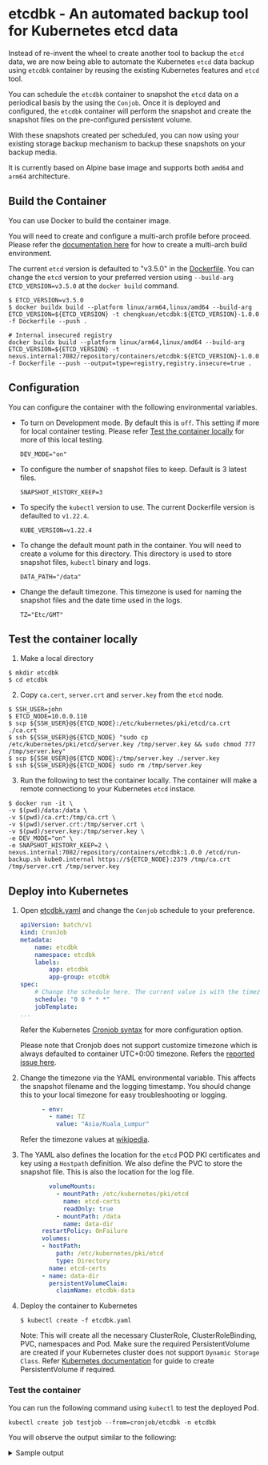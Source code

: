 # etcdbk - An automated backup tool for Kubernetes etcd data

Instead of re-invent the wheel to create another tool to backup the `etcd` data, we are now being able to automate the Kubernetes `etcd` data backup using `etcdbk` container by reusing the existing Kubernetes features and `etcd` tool.

You can schedule the `etcdbk` container to snapshot the `etcd` data on a periodical basis by the using the `Conjob`. Once it is deployed and configured, the `etcdbk` container will perform the snapshot and create the snapshot files on the pre-configured persistent volume.

With these snapshots created per scheduled, you can now using your existing storage backup mechanism to backup these snapshots on your backup media.

It is currently based on Alpine base image and supports both `amd64` and `arm64` architecture. 

## Build the Container

You can use Docker to build the container image. 

You will need to create and configure a multi-arch profile before proceed. Please refer the [documentation here](https://docs.docker.com/desktop/multi-arch/) for how to create a multi-arch build environment.

The current `etcd` version is defaulted to "v3.5.0" in the [Dockerfile](./Dockerfile). 
You can change the `etcd` version to your preferred version using `--build-arg ETCD_VERSION=v3.5.0` at the `docker build` command.

```
$ ETCD_VERSION=v3.5.0
$ docker buildx build --platform linux/arm64,linux/amd64 --build-arg ETCD_VERSION=${ETCD_VERSION} -t chengkuan/etcdbk:${ETCD_VERSION}-1.0.0  -f Dockerfile --push .

# Internal insecured registry
docker buildx build --platform linux/arm64,linux/amd64 --build-arg ETCD_VERSION=${ETCD_VERSION} -t nexus.internal:7082/repository/containers/etcdbk:${ETCD_VERSION}-1.0.0 -f Dockerfile --push --output=type=registry,registry.insecure=true .

```

## Configuration

You can configure the container with the following environmental variables.

- To turn on Development mode. By default this is `off`. This setting if more for local container testing. Please refer [Test the container locally](/README.md#test-the-container-locally) for more of this local testing.
  ```
  DEV_MODE="on"
  ```
- To configure the number of snapshot files to keep. Default is 3 latest files.
  ```
  SNAPSHOT_HISTORY_KEEP=3
  ```
- To specify the `kubectl` version to use. The current Dockerfile version is defaulted to `v1.22.4`.
  ```
  KUBE_VERSION=v1.22.4
  ```
- To change the default mount path in the container. You will need to create a volume for this directory. This directory is used to store snapshot files, `kubectl` binary and logs.
  ```
  DATA_PATH="/data"
  ```
- Change the default timezone. This timezone is used for naming the snapshot files and the date time used in the logs. 
  ```
  TZ="Etc/GMT"
  ```

## Test the container locally

1. Make a local directory
  ```
  $ mkdir etcdbk
  $ cd etcdbk
  ```

2. Copy `ca.cert`, `server.crt` and `server.key` from the `etcd` node.
  ```
  $ SSH_USER=john
  $ ETCD_NODE=10.0.0.110
  $ scp ${SSH_USER}@${ETCD_NODE}:/etc/kubernetes/pki/etcd/ca.crt ./ca.crt
  $ ssh ${SSH_USER}@${ETCD_NODE} "sudo cp /etc/kubernetes/pki/etcd/server.key /tmp/server.key && sudo chmod 777 /tmp/server.key"
  $ scp ${SSH_USER}@${ETCD_NODE}:/tmp/server.key ./server.key
  $ ssh ${SSH_USER}@${ETCD_NODE} sudo rm /tmp/server.key
  ```
3. Run the following to test the container locally. The container will make a remote connectiong to your Kubernetes `etcd` instace.
  ```
  $ docker run -it \
  -v $(pwd)/data:/data \
  -v $(pwd)/ca.crt:/tmp/ca.crt \
  -v $(pwd)/server.crt:/tmp/server.crt \
  -v $(pwd)/server.key:/tmp/server.key \
  -e DEV_MODE="on" \
  -e SNAPSHOT_HISTORY_KEEP=2 \
  nexus.internal:7082/repository/containers/etcdbk:1.0.0 /etcd/run-backup.sh kube0.internal https://${ETCD_NODE}:2379 /tmp/ca.crt /tmp/server.crt /tmp/server.key
  ```

## Deploy into Kubernetes

1. Open [etcdbk.yaml](./etcdbk.yaml) and change the `Conjob` schedule to your preference. 

    ```yaml
    apiVersion: batch/v1
    kind: CronJob
    metadata:
        name: etcdbk
        namespace: etcdbk
        labels:
            app: etcdbk
            app-group: etcdbk
    spec:
        # Change the schedule here. The current value is with the timezone set to UTC+0:00
        schedule: "0 0 * * *"
        jobTemplate:
    ...
    ```
    Refer the Kubernetes [Cronjob syntax](https://kubernetes.io/docs/concepts/workloads/controllers/cron-jobs/#cron-schedule-syntax) for more configuration option.
    
    Please note that Cronjob does not support customize timezone which is always defaulted to container UTC+0:00 timezone. Refers the [reported issue here](https://github.com/kubernetes/kubernetes/issues/47202).

2. Change the timezone via the YAML environmental variable. This affects the snapshot filename and the logging timestamp. You should change this to your local timezone for easy troubleshooting or logging.
    ```yaml
          - env:
            - name: TZ
              value: "Asia/Kuala_Lumpur"
    ```
    Refer the timezone values at [wikipedia](https://en.wikipedia.org/wiki/List_of_tz_database_time_zones).

3. The YAML also defines the location for the `etcd` POD PKI certificates and key using a `Hostpath` definition. We also define the PVC to store the snapshot file. This is also the location for the log file.

    ```yaml
            volumeMounts:
              - mountPath: /etc/kubernetes/pki/etcd
                name: etcd-certs
                readOnly: true
              - mountPath: /data
                name: data-dir
          restartPolicy: OnFailure
          volumes:
          - hostPath:
              path: /etc/kubernetes/pki/etcd
              type: Directory
            name: etcd-certs
          - name: data-dir
            persistentVolumeClaim:
              claimName: etcdbk-data

    ```

2. Deploy the container to Kubernetes

    ```
    $ kubectl create -f etcdbk.yaml
    ```
    Note: This will create all the necessary ClusterRole, ClusterRoleBinding, PVC, namespaces and Pod. Make sure the required PersistentVolume are created if your Kubernetes cluster does not support `Dynamic Storage Class`. Refer [Kubernetes documentation](https://kubernetes.io/docs/concepts/storage/persistent-volumes/#persistent-volumes) for guide to create PersistentVolume if required.

### Test the container

You can run the following command using `kubectl` to test the deployed Pod.

```
kubectl create job testjob --from=cronjob/etcdbk -n etcdbk
```

You will observe the output similar to the following:

<details>

<summary>Sample output</summary>

    ```    
    2022-02-14-10:22:37 AM   INFO    Timezone: Asia/Kuala_Lumpur
    2022-02-14-10:22:40 AM   INFO    Startinng snapshot for etcd-kube0.internal ... 
    2022-02-14-10:22:40 AM   INFO    ADVERTISED_CLIENT_URL = https://10.0.0.110:2379
    2022-02-14-10:22:40 AM   INFO    ETCD_SERVER_CERT = /etc/kubernetes/pki/etcd/server.crt
    2022-02-14-10:22:40 AM   INFO    ETCD_SERVER_KEY = /etc/kubernetes/pki/etcd/server.key
    2022-02-14-10:22:40 AM   INFO    ETCD_CACERT = /etc/kubernetes/pki/etcd/ca.crt
    2022-02-14-10:22:40 AM   INFO    Backing up etcd-kube0.internal ... Snapshot file: /data/snapshots/etcd-kube0.internal-2022-02-14-10-22-1644805360 ...
    2022-02-14-10:22:41 AM   INFO    {"level":"info","ts":1644805360.7372284,"caller":"snapshot/v3_snapshot.go:68","msg":"created temporary db file","path":"/data/snapshots/etcd-kube0.internal-2022-02-14-10-22-1644805360.etcdbk.part"}
    {"level":"info","ts":1644805360.7733529,"logger":"client","caller":"v3/maintenance.go:211","msg":"opened snapshot stream; downloading"}
    {"level":"info","ts":1644805360.7735403,"caller":"snapshot/v3_snapshot.go:76","msg":"fetching snapshot","endpoint":"https://10.0.0.110:2379"}
    {"level":"info","ts":1644805361.3304493,"logger":"client","caller":"v3/maintenance.go:219","msg":"completed snapshot read; closing"}
    {"level":"info","ts":1644805361.4925508,"caller":"snapshot/v3_snapshot.go:91","msg":"fetched snapshot","endpoint":"https://10.0.0.110:2379","size":"12 MB","took":"now"}
    {"level":"info","ts":1644805361.4962344,"caller":"snapshot/v3_snapshot.go:100","msg":"saved","path":"/data/snapshots/etcd-kube0.internal-2022-02-14-10-22-1644805360.etcdbk"}
    Snapshot saved at /data/snapshots/etcd-kube0.internal-2022-02-14-10-22-1644805360.etcdbk
    2022-02-14-10:22:41 AM   INFO    Cleaning old snapshots ... Number of snapshots to keep: 3
    2022-02-14-10:22:41 AM   INFO    Startinng snapshot for etcd-kube1.internal ... 
    2022-02-14-10:22:41 AM   INFO    ADVERTISED_CLIENT_URL = https://10.0.0.111:2379
    2022-02-14-10:22:41 AM   INFO    ETCD_SERVER_CERT = /etc/kubernetes/pki/etcd/server.crt
    2022-02-14-10:22:41 AM   INFO    ETCD_SERVER_KEY = /etc/kubernetes/pki/etcd/server.key
    2022-02-14-10:22:41 AM   INFO    ETCD_CACERT = /etc/kubernetes/pki/etcd/ca.crt
    2022-02-14-10:22:42 AM   INFO    Backing up etcd-kube1.internal ... Snapshot file: /data/snapshots/etcd-kube1.internal-2022-02-14-10-22-1644805362 ...
    2022-02-14-10:22:42 AM   INFO    {"level":"info","ts":1644805362.1064086,"caller":"snapshot/v3_snapshot.go:68","msg":"created temporary db file","path":"/data/snapshots/etcd-kube1.internal-2022-02-14-10-22-1644805362.etcdbk.part"}
    {"level":"info","ts":1644805362.1441925,"logger":"client","caller":"v3/maintenance.go:211","msg":"opened snapshot stream; downloading"}
    {"level":"info","ts":1644805362.1461382,"caller":"snapshot/v3_snapshot.go:76","msg":"fetching snapshot","endpoint":"https://10.0.0.111:2379"}
    {"level":"info","ts":1644805362.6125894,"logger":"client","caller":"v3/maintenance.go:219","msg":"completed snapshot read; closing"}
    {"level":"info","ts":1644805362.7801385,"caller":"snapshot/v3_snapshot.go:91","msg":"fetched snapshot","endpoint":"https://10.0.0.111:2379","size":"12 MB","took":"now"}
    {"level":"info","ts":1644805362.7833838,"caller":"snapshot/v3_snapshot.go:100","msg":"saved","path":"/data/snapshots/etcd-kube1.internal-2022-02-14-10-22-1644805362.etcdbk"}
    Snapshot saved at /data/snapshots/etcd-kube1.internal-2022-02-14-10-22-1644805362.etcdbk
    2022-02-14-10:22:42 AM   INFO    Cleaning old snapshots ... Number of snapshots to keep: 3
    2022-02-14-10:22:42 AM   INFO    Startinng snapshot for etcd-kube2.internal ... 
    2022-02-14-10:22:43 AM   INFO    ADVERTISED_CLIENT_URL = https://10.0.0.112:2379
    2022-02-14-10:22:43 AM   INFO    ETCD_SERVER_CERT = /etc/kubernetes/pki/etcd/server.crt
    2022-02-14-10:22:43 AM   INFO    ETCD_SERVER_KEY = /etc/kubernetes/pki/etcd/server.key
    2022-02-14-10:22:43 AM   INFO    ETCD_CACERT = /etc/kubernetes/pki/etcd/ca.crt
    2022-02-14-10:22:43 AM   INFO    Backing up etcd-kube2.internal ... Snapshot file: /data/snapshots/etcd-kube2.internal-2022-02-14-10-22-1644805363 ...
    2022-02-14-10:22:44 AM   INFO    {"level":"info","ts":1644805363.3572466,"caller":"snapshot/v3_snapshot.go:68","msg":"created temporary db file","path":"/data/snapshots/etcd-kube2.internal-2022-02-14-10-22-1644805363.etcdbk.part"}
    {"level":"info","ts":1644805363.3792672,"logger":"client","caller":"v3/maintenance.go:211","msg":"opened snapshot stream; downloading"}
    {"level":"info","ts":1644805363.3793912,"caller":"snapshot/v3_snapshot.go:76","msg":"fetching snapshot","endpoint":"https://10.0.0.112:2379"}
    {"level":"info","ts":1644805363.917968,"logger":"client","caller":"v3/maintenance.go:219","msg":"completed snapshot read; closing"}
    {"level":"info","ts":1644805364.0815985,"caller":"snapshot/v3_snapshot.go:91","msg":"fetched snapshot","endpoint":"https://10.0.0.112:2379","size":"12 MB","took":"now"}
    {"level":"info","ts":1644805364.0865147,"caller":"snapshot/v3_snapshot.go:100","msg":"saved","path":"/data/snapshots/etcd-kube2.internal-2022-02-14-10-22-1644805363.etcdbk"}
    Snapshot saved at /data/snapshots/etcd-kube2.internal-2022-02-14-10-22-1644805363.etcdbk
    2022-02-14-10:22:44 AM   INFO    Cleaning old snapshots ... Number of snapshots to keep: 3

    ```

</details>

    
